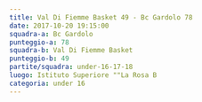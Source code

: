 ```yaml
---
title: Val Di Fiemme Basket 49 - Bc Gardolo 78
date: 2017-10-20 19:15:00
squadra-a: Bc Gardolo
punteggio-a: 78
squadra-b: Val Di Fiemme Basket
punteggio-b: 49
partite/squadra: under-16-17-18
luogo: Istituto Superiore ""La Rosa B
categoria: under 16
---
```

